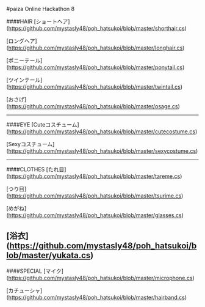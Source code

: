 #paiza Online Hackathon 8

####HAIR
[ショートヘア] (https://github.com/mystasly48/poh_hatsukoi/blob/master/shorthair.cs)

[ロングヘア] (https://github.com/mystasly48/poh_hatsukoi/blob/master/longhair.cs)

[ポニーテール] (https://github.com/mystasly48/poh_hatsukoi/blob/master/ponytail.cs)

[ツインテール] (https://github.com/mystasly48/poh_hatsukoi/blob/master/twintail.cs)

[おさげ] (https://github.com/mystasly48/poh_hatsukoi/blob/master/osage.cs)

-----

####EYE
[Cuteコスチューム] (https://github.com/mystasly48/poh_hatsukoi/blob/master/cutecostume.cs)

[Sexyコスチューム] (https://github.com/mystasly48/poh_hatsukoi/blob/master/sexycostume.cs)

-----

####CLOTHES
[たれ目] (https://github.com/mystasly48/poh_hatsukoi/blob/master/tareme.cs)

[つり目] (https://github.com/mystasly48/poh_hatsukoi/blob/master/tsurime.cs)

[めがね] (https://github.com/mystasly48/poh_hatsukoi/blob/master/glasses.cs)

[浴衣] (https://github.com/mystasly48/poh_hatsukoi/blob/master/yukata.cs)
-----

####SPECIAL
[マイク] (https://github.com/mystasly48/poh_hatsukoi/blob/master/microphone.cs)

[カチューシャ] (https://github.com/mystasly48/poh_hatsukoi/blob/master/hairband.cs)
